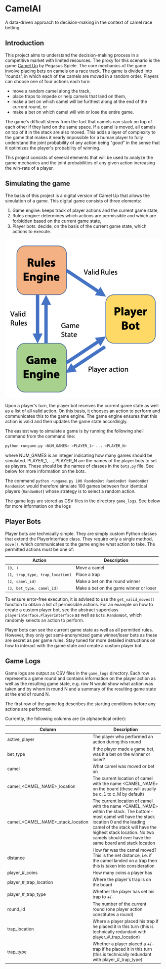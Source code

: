 # CamelAI
A data-driven approach to decision-making in the context of camel race betting

## Introduction
This project aims to understand the decision-making process in a competitive market with limited resources. The proxy for this scenario is the game [Camel Up](https://en.wikipedia.org/wiki/Camel_Up) by Pegasus Spiele. The core mechanics of the game involve placing bets on camels on a race track. The game is divided into 'rounds', in which each of the camels are moved in a random order. Players can choose one of four actions each turn:

- move a random camel along the track,
- place traps to impede or help camels that land on them,
- make a bet on which camel will be furthest along at the end of the current round, or
- make a bet on which camel will win or lose the entire game.

The game's difficult stems from the fact that camels can stack on top of each other if they land on the same space. If a camel is moved, all camels on top of it in the stack are also moved. This adds a layer of complexity to the game that makes it nearly impossible for a human player to fully understand the joint probability of any action being "good" in the sense that it optimizes the player's probability of winning.

This project consists of several elements that will be used to analyze the game mechanics and the joint probabilities of any given action increasing the win-rate of a player.

## Simulating the game
The basis of this project is a digital version of Camel Up that allows the simulation of a game. This digital game consists of three elements:
1. Game engine: keeps track of player actions and the current game state,
2. Rules engine: determines which actions are permissible and which are forbidden based on the current game state,
3. Player bots: decide, on the basis of the current game state, which actions to execute.

![Game Flowchart](images/GameEngineFlowChart.png)

Upon a player's turn, the player bot receives the current game state as well as a list of all valid action. On this basis, it chooses an action to perform and communicates this to the game engine. The game engine ensures that this action is valid and then updates the game state accordingly.

The easiest way to simulate a game is by running the following shell command from the command line:

```bash
python rungame.py <NUM_GAMES> <PLAYER_1> ... <PLAYER_N>
```

where NUM_GAMES is an integer indicating how many games should be simulated. PLAYER_1, ..., PLAYER_N are the names of the player bots to set as players. These should be the names of classes in the `bots.py` file. See below for more information on the bots.

The command `python rungame.py 100 RandomBot RandomBot RandomBot RandomBot` would therefore simulate 100 games between four identical players (`RandomBot`) whose strategy is to select a random action.

The game logs are stored as CSV files in the directory `game_logs`. See below for more information on the logs

## Player Bots
Player bots are technically simple. They are simply custom Python classes that extend the PlayerInterface class. They require only a single method, `move()`, which communicates to the game engine what action to take. The permitted actions must be one of:

| Action | Description |
| ------ | ----------- |
| `(0, )`  | Move a camel |
| `(1, trap_type, trap_location)` | Place a trap |
| `(2, camel_id)` | Make a bet on the round winner |
| `(3, bet_type, camel_id)` | Make a bet on the game winner or loser |

To ensure error-free execution, it is advised to use the `get_valid_moves()` function to obtain a list of permissible actions. For an example on how to create a custom player bot, see the abstract superclass `playerinterface.PlayerInterface` as well as `bots.RandomBot`, which randomly selects an action to perform.

Player bots can see the current game state as well as all permitted rules. However, they only get semi-anonymized game winner/loser bets as these are secret as per game rules. Stay tuned for more detailed instructions on how to interact with the game state and create a custom player bot.

## Game Logs
Game logs are output as CSV files in the `game_logs` directory. Each row represents a game round and contains information on the player action as well as the resulting game state, e.g. row N would show what action was taken and by whom in round N and a summary of the resulting game state at the end of round N.

The first row of the game log describes the starting conditions before any actions are performed.

Currently, the following columns are (in alphabetical order):

| Column | Description |
| ------ | ----------- |
| active_player | The player who performed an action during this round |
| bet_type | If the player made a game bet, was it a bet on the winner or loser? |
| camel | What camel was moved or bet on |
| camel\_<CAMEL_NAME>\_location | The current location of camel with the name <CAMEL_NAME> on the board (these will usually be c_1 to c_M by default) |
| camel\_<CAMEL_NAME>\_stack_location | The current location of camel with the name <CAMEL_NAME> within the stack. The bottom-most camel will have the stack location 0 and the leading camel of the stack will have the highest stack location. No two camels should ever have the same board and stack location |
| distance | How far was the camel moved? This is the net distance, i.e. if the camel landed on a trap then this is taken into consideration |
| player\_#\_coins | How many coins a player has |
| player\_#\_trap_location | Where the player's trap is on the board |
| player\_#\_trap_type | Whether the player has set his trap to +/- |
| round_id | The number of the current round (one player action constitutes a round) |
| trap_location | Where a player placed his trap if he placed it in this turn (this is technically redundant with player\_#\_trap_location) |
| trap_type | Whether a player placed a +/- trap if he placed it in this turn (this is technically redundant with player\_#\_trap_type) |
